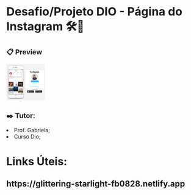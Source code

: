 
<h1 style='font-size: 30px'> Desafio/Projeto DIO - Página do Instagram 🛠️🔧</h1>

<h1 style='font-size: 18px;'> 📋 Preview </h1>
<p><img src="preview.png" width=20% align=lefth> 

<h1 style='font-size: 18px;'>✒️ Tutor:</h1>
<li> Prof. Gabriela;</li>
<li> Curso Dio;</li>
<p></p>

# Links Úteis:
<h2> https://glittering-starlight-fb0828.netlify.app </h2>
